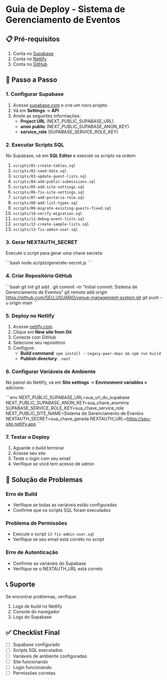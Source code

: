 # Guia de Deploy - Sistema de Gerenciamento de Eventos

## 📋 Pré-requisitos

1. Conta no [Supabase](https://supabase.com)
2. Conta no [Netlify](https://netlify.com)
3. Conta no [GitHub](https://github.com)

## 🚀 Passo a Passo

### 1. Configurar Supabase

1. Acesse [supabase.com](https://supabase.com) e crie um novo projeto
2. Vá em **Settings** → **API**
3. Anote as seguintes informações:
   - **Project URL** (NEXT_PUBLIC_SUPABASE_URL)
   - **anon public** (NEXT_PUBLIC_SUPABASE_ANON_KEY)
   - **service_role** (SUPABASE_SERVICE_ROLE_KEY)

### 2. Executar Scripts SQL

No Supabase, vá em **SQL Editor** e execute os scripts na ordem:

1. `scripts/01-create-tables.sql`
2. `scripts/02-seed-data.sql`
3. `scripts/03-update-guest-lists.sql`
4. `scripts/04-add-public-submissions.sql`
5. `scripts/05-add-site-settings.sql`
6. `scripts/06-fix-site-settings.sql`
7. `scripts/07-add-portaria-role.sql`
8. `scripts/08-add-list-types.sql`
9. `scripts/09-migrate-existing-guests-fixed.sql`
10. `scripts/10-verify-migration.sql`
11. `scripts/11-debug-event-lists.sql`
12. `scripts/12-create-sample-lists.sql`
13. `scripts/13-fix-admin-user.sql`

### 3. Gerar NEXTAUTH_SECRET

Execute o script para gerar uma chave secreta:

\`\`\`bash
node scripts/generate-secret.js
\`\`\`

### 4. Criar Repositório GitHub

\`\`\`bash
git init
git add .
git commit -m "Initial commit: Sistema de Gerenciamento de Eventos"
git remote add origin https://github.com/SEU_USUARIO/venue-management-system.git
git push -u origin main
\`\`\`

### 5. Deploy no Netlify

1. Acesse [netlify.com](https://netlify.com)
2. Clique em **New site from Git**
3. Conecte com GitHub
4. Selecione seu repositório
5. Configure:
   - **Build command**: `npm install --legacy-peer-deps && npm run build`
   - **Publish directory**: `.next`

### 6. Configurar Variáveis de Ambiente

No painel do Netlify, vá em **Site settings** → **Environment variables** e adicione:

\`\`\`env
NEXT_PUBLIC_SUPABASE_URL=sua_url_do_supabase
NEXT_PUBLIC_SUPABASE_ANON_KEY=sua_chave_anonima
SUPABASE_SERVICE_ROLE_KEY=sua_chave_service_role
NEXT_PUBLIC_SITE_NAME=Sistema de Gerenciamento de Eventos
NEXTAUTH_SECRET=sua_chave_gerada
NEXTAUTH_URL=https://seu-site.netlify.app
\`\`\`

### 7. Testar o Deploy

1. Aguarde o build terminar
2. Acesse seu site
3. Teste o login com seu email
4. Verifique se você tem acesso de admin

## 🔧 Solução de Problemas

### Erro de Build
- Verifique se todas as variáveis estão configuradas
- Confirme que os scripts SQL foram executados

### Problema de Permissões
- Execute o script `13-fix-admin-user.sql`
- Verifique se seu email está correto no script

### Erro de Autenticação
- Confirme as variáveis do Supabase
- Verifique se o NEXTAUTH_URL está correto

## 📞 Suporte

Se encontrar problemas, verifique:
1. Logs de build no Netlify
2. Console do navegador
3. Logs do Supabase

## ✅ Checklist Final

- [ ] Supabase configurado
- [ ] Scripts SQL executados
- [ ] Variáveis de ambiente configuradas
- [ ] Site funcionando
- [ ] Login funcionando
- [ ] Permissões corretas
